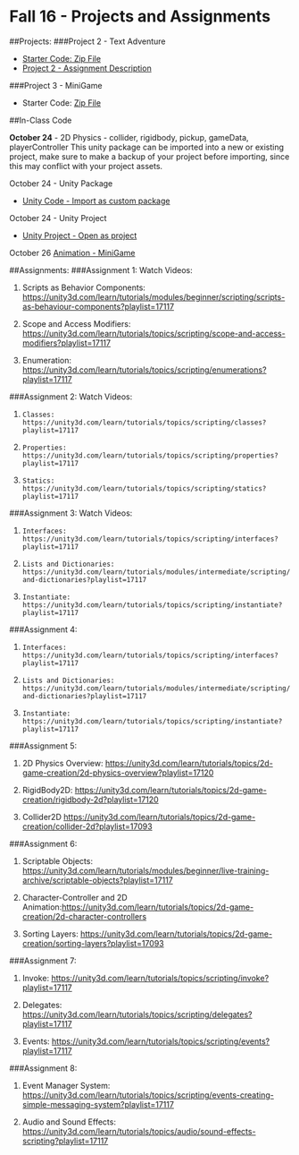 # Fall 16 - Projects and Assignments

##Projects: 
###Project 2 - Text Adventure
* [Starter Code: Zip File](https://utdallas.box.com/v/Project2-starterCodeF16)
* [Project 2 - Assignment Description](https://utdallas.box.com/v/Assignment2-description)

###Project 3 - MiniGame
* Starter Code: [Zip File](https://utdallas.box.com/v/project3-StarterCode-F16)

##In-Class Code 

**October 24** - 2D Physics - collider, rigidbody, pickup, gameData, playerController
This unity package can be imported into a new or existing project, make sure to make a backup of your project before importing, since this may conflict with your project assets.

October 24 - Unity Package
  * [Unity Code - Import as custom package](https://utdallas.box.com/v/Oct24Code)
      
October 24 - Unity Project   
   * [Unity Project - Open as project](https://utdallas.box.com/v/Oct24-UnityProject)

October 26
   [Animation - MiniGame](https://utdallas.box.com/s/yjedpwswflpo35apqpl7yj11eggxl1br)


##Assignments:
###Assignment 1: 
Watch Videos:
1.  Scripts as Behavior Components: https://unity3d.com/learn/tutorials/modules/beginner/scripting/scripts-as-behaviour-components?playlist=17117

2.  Scope and Access Modifiers: https://unity3d.com/learn/tutorials/topics/scripting/scope-and-access-modifiers?playlist=17117         

3. Enumeration: https://unity3d.com/learn/tutorials/topics/scripting/enumerations?playlist=17117

###Assignment 2: 
Watch Videos: 

1.     Classes: https://unity3d.com/learn/tutorials/topics/scripting/classes?playlist=17117

2.     Properties: https://unity3d.com/learn/tutorials/topics/scripting/properties?playlist=17117

3.     Statics: https://unity3d.com/learn/tutorials/topics/scripting/statics?playlist=17117

###Assignment 3: 
Watch Videos:
1.     Interfaces: https://unity3d.com/learn/tutorials/topics/scripting/interfaces?playlist=17117

2.     Lists and Dictionaries: https://unity3d.com/learn/tutorials/modules/intermediate/scripting/lists-and-dictionaries?playlist=17117

3.     Instantiate: https://unity3d.com/learn/tutorials/topics/scripting/instantiate?playlist=17117

###Assignment 4:
 1.     Interfaces: https://unity3d.com/learn/tutorials/topics/scripting/interfaces?playlist=17117

 2.     Lists and Dictionaries: https://unity3d.com/learn/tutorials/modules/intermediate/scripting/lists-and-dictionaries?playlist=17117

 3.     Instantiate: https://unity3d.com/learn/tutorials/topics/scripting/instantiate?playlist=17117

###Assignment 5:

1. 2D Physics Overview:   https://unity3d.com/learn/tutorials/topics/2d-game-creation/2d-physics-overview?playlist=17120

2. RigidBody2D:   https://unity3d.com/learn/tutorials/topics/2d-game-creation/rigidbody-2d?playlist=17120

3. Collider2D   https://unity3d.com/learn/tutorials/topics/2d-game-creation/collider-2d?playlist=17093

###Assignment 6:
1. Scriptable Objects: https://unity3d.com/learn/tutorials/modules/beginner/live-training-archive/scriptable-objects?playlist=17117

2.  Character-Controller and 2D Animation:https://unity3d.com/learn/tutorials/topics/2d-game-creation/2d-character-controllers

3. Sorting Layers: https://unity3d.com/learn/tutorials/topics/2d-game-creation/sorting-layers?playlist=17093

###Assignment 7:
1.  Invoke:  https://unity3d.com/learn/tutorials/topics/scripting/invoke?playlist=17117

2.  Delegates: https://unity3d.com/learn/tutorials/topics/scripting/delegates?playlist=17117

3.  Events: https://unity3d.com/learn/tutorials/topics/scripting/events?playlist=17117


###Assignment 8:

1.  Event Manager System: https://unity3d.com/learn/tutorials/topics/scripting/events-creating-simple-messaging-system?playlist=17117

2. Audio and Sound Effects: https://unity3d.com/learn/tutorials/topics/audio/sound-effects-scripting?playlist=17117
 
